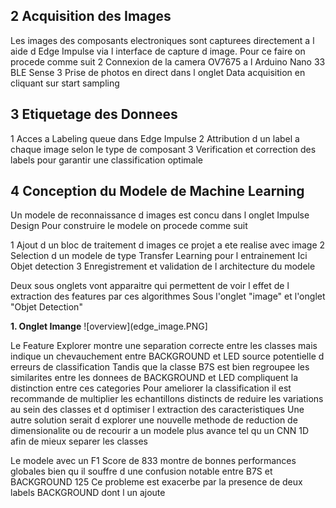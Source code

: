## 2 Acquisition des Images
Les images des composants electroniques sont capturees directement a l aide d Edge Impulse via l interface de capture d image.
Pour ce faire on procede comme suit
2 Connexion de la camera OV7675 a l Arduino Nano 33 BLE Sense
3 Prise de photos en direct dans l onglet Data acquisition en cliquant sur start sampling

## 3 Etiquetage des Donnees
1 Acces a Labeling queue dans Edge Impulse
2 Attribution d un label a chaque image selon le type de composant
3 Verification et correction des labels pour garantir une classification optimale

## 4 Conception du Modele de Machine Learning
Un modele de reconnaissance d images est concu dans l onglet Impulse Design
Pour construire le modele on procede comme suit

1 Ajout d un bloc de traitement d images  ce projet a ete realise avec image
2 Selection d un modele de type Transfer Learning pour l entrainement Ici Objet detection
3 Enregistrement et validation de l architecture du modele

Deux sous onglets vont apparaitre qui permettent de voir l effet de l extraction des features par ces algorithmes
Sous l'onglet "image" et l'onglet "Objet Detection"

**1. Onglet Imange**
![overview](edge_image.PNG]

Le Feature Explorer montre une separation correcte entre les classes mais indique un chevauchement entre BACKGROUND et LED source potentielle d erreurs de classification Tandis que la classe B7S est bien regroupee les similarites entre les donnees de BACKGROUND et LED compliquent la distinction entre ces categories Pour ameliorer la classification il est recommande de multiplier les echantillons distincts de reduire les variations au sein des classes et d optimiser l extraction des caracteristiques Une autre solution serait d explorer une nouvelle methode de reduction de dimensionalite ou de recourir a un modele plus avance tel qu un CNN 1D afin de mieux separer les classes

Le modele avec un F1 Score de 833 montre de bonnes performances globales bien qu il souffre d une confusion notable entre B7S et BACKGROUND 125 Ce probleme est exacerbe par la presence de deux labels BACKGROUND dont l un ajoute
